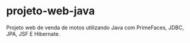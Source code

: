 # projeto-web-java

Projeto web de venda de motos utilizando Java com PrimeFaces, JDBC, JPA, JSF E Hibernate.
